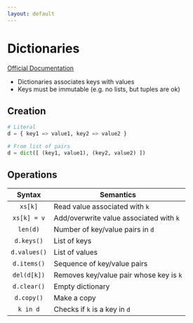 ```yaml
---
layout: default
---
```

# Dictionaries

[Official Documentation](https://docs.python.org/3/tutorial/datastructures.html#dictionaries)

* Dictionaries associates keys with values
* Keys must be immutable (e.g. no lists, but tuples are ok)

## Creation

```python
# Literal
d = { key1 => value1, key2 => value2 }

# From list of pairs
d = dict([ (key1, value1), (key2, value2) ])
```

## Operations

| Syntax | Semantics |
|:-:|-|
| `xs[k]` | Read value associated with `k` |
| `xs[k] = v` | Add/overwrite value associated with `k` |
| `len(d)` | Number of key/value pairs in `d` |
| `d.keys()` | List of keys |
| `d.values()` | List of values |
| `d.items()` | Sequence of key/value pairs |
| `del(d[k])` | Removes key/value pair whose key is `k` |
| `d.clear()` | Empty dictionary |
| `d.copy()` | Make a copy |
| `k in d` | Checks if `k` is a key in `d` |

